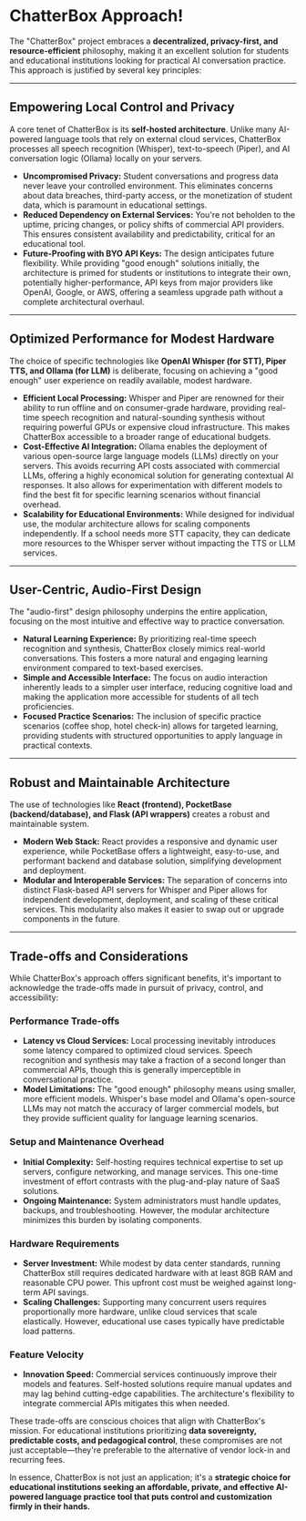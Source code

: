 # ChatterBox Approach!

The "ChatterBox" project embraces a **decentralized, privacy-first, and resource-efficient** philosophy, making it an excellent solution for students and educational institutions looking for practical AI conversation practice. This approach is justified by several key principles:

---

## **Empowering Local Control and Privacy**

A core tenet of ChatterBox is its **self-hosted architecture**. Unlike many AI-powered language tools that rely on external cloud services, ChatterBox processes all speech recognition (Whisper), text-to-speech (Piper), and AI conversation logic (Ollama) locally on your servers.

* **Uncompromised Privacy:** Student conversations and progress data never leave your controlled environment. This eliminates concerns about data breaches, third-party access, or the monetization of student data, which is paramount in educational settings.
* **Reduced Dependency on External Services:** You're not beholden to the uptime, pricing changes, or policy shifts of commercial API providers. This ensures consistent availability and predictability, critical for an educational tool.
* **Future-Proofing with BYO API Keys:** The design anticipates future flexibility. While providing "good enough" solutions initially, the architecture is primed for students or institutions to integrate their own, potentially higher-performance, API keys from major providers like OpenAI, Google, or AWS, offering a seamless upgrade path without a complete architectural overhaul.

---

## **Optimized Performance for Modest Hardware**

The choice of specific technologies like **OpenAI Whisper (for STT), Piper TTS, and Ollama (for LLM)** is deliberate, focusing on achieving a "good enough" user experience on readily available, modest hardware.

* **Efficient Local Processing:** Whisper and Piper are renowned for their ability to run offline and on consumer-grade hardware, providing real-time speech recognition and natural-sounding synthesis without requiring powerful GPUs or expensive cloud infrastructure. This makes ChatterBox accessible to a broader range of educational budgets.
* **Cost-Effective AI Integration:** Ollama enables the deployment of various open-source large language models (LLMs) directly on your servers. This avoids recurring API costs associated with commercial LLMs, offering a highly economical solution for generating contextual AI responses. It also allows for experimentation with different models to find the best fit for specific learning scenarios without financial overhead.
* **Scalability for Educational Environments:** While designed for individual use, the modular architecture allows for scaling components independently. If a school needs more STT capacity, they can dedicate more resources to the Whisper server without impacting the TTS or LLM services.

---

## **User-Centric, Audio-First Design**

The "audio-first" design philosophy underpins the entire application, focusing on the most intuitive and effective way to practice conversation.

* **Natural Learning Experience:** By prioritizing real-time speech recognition and synthesis, ChatterBox closely mimics real-world conversations. This fosters a more natural and engaging learning environment compared to text-based exercises.
* **Simple and Accessible Interface:** The focus on audio interaction inherently leads to a simpler user interface, reducing cognitive load and making the application more accessible for students of all tech proficiencies.
* **Focused Practice Scenarios:** The inclusion of specific practice scenarios (coffee shop, hotel check-in) allows for targeted learning, providing students with structured opportunities to apply language in practical contexts.

---

## **Robust and Maintainable Architecture**

The use of technologies like **React (frontend), PocketBase (backend/database), and Flask (API wrappers)** creates a robust and maintainable system.

* **Modern Web Stack:** React provides a responsive and dynamic user experience, while PocketBase offers a lightweight, easy-to-use, and performant backend and database solution, simplifying development and deployment.
* **Modular and Interoperable Services:** The separation of concerns into distinct Flask-based API servers for Whisper and Piper allows for independent development, deployment, and scaling of these critical services. This modularity also makes it easier to swap out or upgrade components in the future.

---

## **Trade-offs and Considerations**

While ChatterBox's approach offers significant benefits, it's important to acknowledge the trade-offs made in pursuit of privacy, control, and accessibility:

### **Performance Trade-offs**
* **Latency vs Cloud Services:** Local processing inevitably introduces some latency compared to optimized cloud services. Speech recognition and synthesis may take a fraction of a second longer than commercial APIs, though this is generally imperceptible in conversational practice.
* **Model Limitations:** The "good enough" philosophy means using smaller, more efficient models. Whisper's base model and Ollama's open-source LLMs may not match the accuracy of larger commercial models, but they provide sufficient quality for language learning scenarios.

### **Setup and Maintenance Overhead**
* **Initial Complexity:** Self-hosting requires technical expertise to set up servers, configure networking, and manage services. This one-time investment of effort contrasts with the plug-and-play nature of SaaS solutions.
* **Ongoing Maintenance:** System administrators must handle updates, backups, and troubleshooting. However, the modular architecture minimizes this burden by isolating components.

### **Hardware Requirements**
* **Server Investment:** While modest by data center standards, running ChatterBox still requires dedicated hardware with at least 8GB RAM and reasonable CPU power. This upfront cost must be weighed against long-term API savings.
* **Scaling Challenges:** Supporting many concurrent users requires proportionally more hardware, unlike cloud services that scale elastically. However, educational use cases typically have predictable load patterns.

### **Feature Velocity**
* **Innovation Speed:** Commercial services continuously improve their models and features. Self-hosted solutions require manual updates and may lag behind cutting-edge capabilities. The architecture's flexibility to integrate commercial APIs mitigates this when needed.

These trade-offs are conscious choices that align with ChatterBox's mission. For educational institutions prioritizing **data sovereignty, predictable costs, and pedagogical control**, these compromises are not just acceptable—they're preferable to the alternative of vendor lock-in and recurring fees.

In essence, ChatterBox is not just an application; it's a **strategic choice for educational institutions seeking an affordable, private, and effective AI-powered language practice tool that puts control and customization firmly in their hands.**
